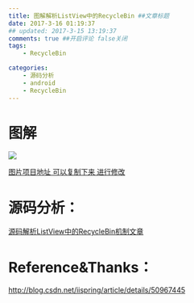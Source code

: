 ```yaml
---
title: 图解解析ListView中的RecycleBin ##文章标题
date: 2017-3-16 01:19:37
## updated: 2017-3-15 13:19:37
comments: true ##开启评论 false关闭
tags:
    - RecycleBin

categories:
    - 源码分析
    - android
    - RecycleBin
---
```


# 图解

![](http://ww2.sinaimg.cn/large/006tNc79gy1fdoguk5a9ij31fw1arn20.jpg)

<!-- more -->

[图片项目地址 可以复制下来 进行修改](https://www.processon.com/view/link/58c96ccce4b0052bddd8107f)
        
# 源码分析：

[源码解析ListView中的RecycleBin机制文章](http://blog.csdn.net/iispring/article/details/50967445)

# Reference&Thanks：

http://blog.csdn.net/iispring/article/details/50967445